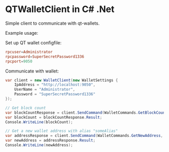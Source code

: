 # QTWalletClient in C# .Net
Simple client to communicate with qt-wallets.

Example usage:

Set up QT wallet configfile:
```conf
rpcuser=Administrator
rpcpassword=SuperSecretPassword1336
rpcport=9050   
```

Communicate with wallet:
```C#
var client = new WalletClient(new WalletSettings {
    IpAddress = "http://localhost:9050",
    UserName = "Administrator",
    Password = "SuperSecretPassword1336"
});

// Get block count
var blockCountResponse = client.SendCommand(WalletCommands.GetBlockCount);
var blockCount = blockCountResponse.Result;
Console.WriteLine(blockCount);

// Get a new wallet address with alias "someAlias"
var addressResponse = client.SendCommand(WalletCommands.GetNewAddress, "someAlias");
var newAddress = addressResponse.Result;
Console.WriteLine(newAddress);
```
